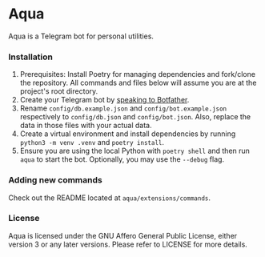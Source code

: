 # Aqua
Aqua is a Telegram bot for personal utilities.

### Installation
1. Prerequisites: Install Poetry for managing dependencies and fork/clone the repository.
All commands and files below will assume you are at the project's root directory.
2. Create your Telegram bot by [speaking to Botfather](https://t.me/botfather).
3. Rename `config/db.example.json` and `config/bot.example.json` respectively to
`config/db.json` and `config/bot.json`. Also, replace the data in those files with
your actual data.
4. Create a virtual environment and install dependencies by running `python3 -m venv .venv`
and `poetry install`.
5. Ensure you are using the local Python with `poetry shell` and then run `aqua` to start
the bot. Optionally, you may use the `--debug` flag.

### Adding new commands
Check out the README located at `aqua/extensions/commands`.

### License
Aqua is licensed under the GNU Affero General Public License, either version 3
or any later versions. Please refer to LICENSE for more details.
